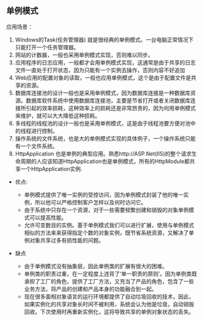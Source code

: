 

## 单例模式
应用场景：
1. Windows的Task(任务管理器) 就是很经典的单例模式。一台电脑正常情况下只能打开一个任务管理器。
2. 网站的计数器，一般也采用单例模式实现，否则难以同步。
3. 应用程序的日志应用，一般都才会用单例模式实现，这通常是由于共享的日志文件一直处于打开状态，因为只能有一个实例去操作，否则内容不好追加
4. Web应用的配置对象的读取，一般也应用单例模式，这个是由于配置文件是共享的资源。
5. 数据库连接池的设计一般也是采用单例模式，因为数据库连接是一种数据库资源。数据库软件系统中使用数据库连接池，主要是节省打开或者关闭数据库连接所引起的效率损耗，这种效率上的损耗还是非常昂贵的，因为何用单例模式来维护，就可以大大降低这种损耗。
6. 多线程的线程池的设计一般也是采用单例模式，这是由于线程池要方便对池中的线程进行控制。
7. 操作系统的文件系统，也是大的单例模式实现的具体例子，一个操作系统只能有一个文件系统。
8. HttpApplication 也是单例的典型应用。熟悉http://ASP.Net(IIS)的整个请求生命周期的人应该知道HttpApplication也是单例模式，所有的HttpModule都共享一个HttpApplication实例.

+ 优点:
    + 单例模式提供了唯一实例的受控访问，因为单例模式封装了他的唯一实例，所以他可以严格控制客户怎样以及何时访问它。
    + 由于系统中只存在一个资源，对于一些需要频繁创建和销毁的对象单例模式可以提高性能。
    + 允许可变数目的实例。基于单例模式我们可以进行扩展，使用与单例模式相似的方法来来获得指定个数的对象实例，既节省系统资源，又解决了单例对象共享过多有损性能的问题。

+ 缺点
    + 由于单例模式没有抽象层，因此单例类的扩展有很大的困难。
    + 单例类的职责过重，在一定程度上违背了‘单一职责的原则’。因为单例类既承担了工厂的角色，提供了工厂方法，又充当了产品的角色，包含了一些业务方法，将产品的创建和产品本身的功能融合到一起。
    + 现在很多面相对象语言的运行环境都提供了自动垃圾回收的技术，因此，如果实例化的共享对象长时间不被利用，系统会认为他是垃圾，自动销毁回收。下次使用时再重新实例化，这将导致共享的单例对象状态的丢失。